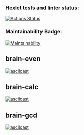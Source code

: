 ### Hexlet tests and linter status:
[![Actions Status](https://github.com/by-sitnikov/python-project-49/workflows/hexlet-check/badge.svg)](https://github.com/by-sitnikov/python-project-49/actions)

### Maintainability Badge:
[![Maintainability](https://api.codeclimate.com/v1/badges/3d08c8889e90d8129a75/maintainability)](https://codeclimate.com/github/by-sitnikov/python-project-49/maintainability)


## brain-even
[![asciicast](https://asciinema.org/a/549496.svg)](https://asciinema.org/a/549496)

## brain-calc
[![asciicast](https://asciinema.org/a/549508.svg)](https://asciinema.org/a/549508)

## brain-gcd
[![asciicast](https://asciinema.org/a/549675.svg)](https://asciinema.org/a/549675)